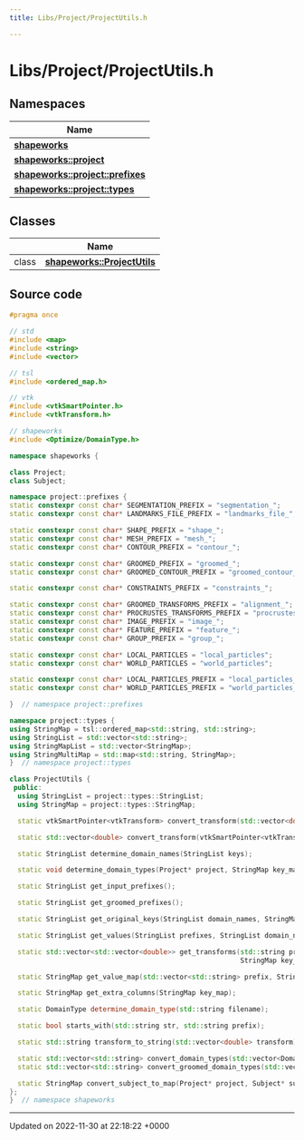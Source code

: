 ```yaml
---
title: Libs/Project/ProjectUtils.h

---
```


# Libs/Project/ProjectUtils.h



## Namespaces

| Name           |
| -------------- |
| **[shapeworks](../Namespaces/namespaceshapeworks.md)**  |
| **[shapeworks::project](../Namespaces/namespaceshapeworks_1_1project.md)**  |
| **[shapeworks::project::prefixes](../Namespaces/namespaceshapeworks_1_1project_1_1prefixes.md)**  |
| **[shapeworks::project::types](../Namespaces/namespaceshapeworks_1_1project_1_1types.md)**  |

## Classes

|                | Name           |
| -------------- | -------------- |
| class | **[shapeworks::ProjectUtils](../Classes/classshapeworks_1_1ProjectUtils.md)**  |




## Source code

```cpp
#pragma once

// std
#include <map>
#include <string>
#include <vector>

// tsl
#include <ordered_map.h>

// vtk
#include <vtkSmartPointer.h>
#include <vtkTransform.h>

// shapeworks
#include <Optimize/DomainType.h>

namespace shapeworks {

class Project;
class Subject;

namespace project::prefixes {
static constexpr const char* SEGMENTATION_PREFIX = "segmentation_";
static constexpr const char* LANDMARKS_FILE_PREFIX = "landmarks_file_";

static constexpr const char* SHAPE_PREFIX = "shape_";
static constexpr const char* MESH_PREFIX = "mesh_";
static constexpr const char* CONTOUR_PREFIX = "contour_";

static constexpr const char* GROOMED_PREFIX = "groomed_";
static constexpr const char* GROOMED_CONTOUR_PREFIX = "groomed_contour_";

static constexpr const char* CONSTRAINTS_PREFIX = "constraints_";

static constexpr const char* GROOMED_TRANSFORMS_PREFIX = "alignment_";
static constexpr const char* PROCRUSTES_TRANSFORMS_PREFIX = "procrustes_";
static constexpr const char* IMAGE_PREFIX = "image_";
static constexpr const char* FEATURE_PREFIX = "feature_";
static constexpr const char* GROUP_PREFIX = "group_";

static constexpr const char* LOCAL_PARTICLES = "local_particles";
static constexpr const char* WORLD_PARTICLES = "world_particles";

static constexpr const char* LOCAL_PARTICLES_PREFIX = "local_particles_";
static constexpr const char* WORLD_PARTICLES_PREFIX = "world_particles_";

}  // namespace project::prefixes

namespace project::types {
using StringMap = tsl::ordered_map<std::string, std::string>;
using StringList = std::vector<std::string>;
using StringMapList = std::vector<StringMap>;
using StringMultiMap = std::map<std::string, StringMap>;
}  // namespace project::types

class ProjectUtils {
 public:
  using StringList = project::types::StringList;
  using StringMap = project::types::StringMap;

  static vtkSmartPointer<vtkTransform> convert_transform(std::vector<double> list);

  static std::vector<double> convert_transform(vtkSmartPointer<vtkTransform> transform);

  static StringList determine_domain_names(StringList keys);

  static void determine_domain_types(Project* project, StringMap key_map);

  static StringList get_input_prefixes();

  static StringList get_groomed_prefixes();

  static StringList get_original_keys(StringList domain_names, StringMap key_map);

  static StringList get_values(StringList prefixes, StringList domain_names, StringMap key_map);

  static std::vector<std::vector<double>> get_transforms(std::string prefix, StringList domain_names,
                                                         StringMap key_map);

  static StringMap get_value_map(std::vector<std::string> prefix, StringMap key_map);

  static StringMap get_extra_columns(StringMap key_map);

  static DomainType determine_domain_type(std::string filename);

  static bool starts_with(std::string str, std::string prefix);

  static std::string transform_to_string(std::vector<double> transform);

  static std::vector<std::string> convert_domain_types(std::vector<DomainType> domain_types);
  static std::vector<std::string> convert_groomed_domain_types(std::vector<DomainType> domain_types);

  static StringMap convert_subject_to_map(Project* project, Subject* subject);
};
}  // namespace shapeworks
```


-------------------------------

Updated on 2022-11-30 at 22:18:22 +0000
